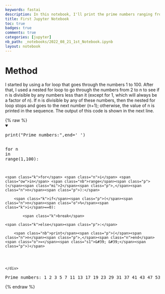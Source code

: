 ```yaml
---
keywords: fastai
description: In this notebook, I'll print the prime numbers ranging from 1 to 100
title: First Jupyter Notebook
toc: true 
badges: true
comments: true
categories: [jupyter]
nb_path: _notebooks/2022_08_21_1st_Notebook.ipynb
layout: notebook
---
```


<!--
#################################################
### THIS FILE WAS AUTOGENERATED! DO NOT EDIT! ###
#################################################
# file to edit: _notebooks/2022_08_21_1st_Notebook.ipynb
-->

<div class="container" id="notebook-container">
        
<div class="cell border-box-sizing text_cell rendered"><div class="inner_cell">
<div class="text_cell_render border-box-sizing rendered_html">
<h1 id="Method">Method<a class="anchor-link" href="#Method"> </a></h1><p>I started by using a for loop that goes through the numbers 1 to 100. After that, I used a nested for loop to go through the numbers from 2 to n to see if n is divisible by any numbers less than it (except for 1, which will always be a factor of n). If n is divisible by any of these numbers, then the nested for loop stops and goes to the next number (n+1); otherwise, the value of n is printed in the sequence. The output of this code is shown in the next line.</p>

</div>
</div>
</div>
    {% raw %}
    
<div class="cell border-box-sizing code_cell rendered">
<details class="description" open>
      <summary class="btn btn-sm" data-open="Hide Code" data-close="Show Code"></summary>
        <p><div class="input">

<div class="inner_cell">
    <div class="input_area">
<div class=" highlight hl-ipython3"><pre><span></span><span class="nb">print</span><span class="p">(</span><span class="s2">&quot;Prime numbers:&quot;</span><span class="p">,</span><span class="n">end</span><span class="o">=</span><span class="s1">&#39; &#39;</span><span class="p">)</span>

<span class="k">for</span> <span class="n">n</span> <span class="ow">in</span> <span class="nb">range</span><span class="p">(</span><span class="mi">1</span><span class="p">,</span><span class="mi">100</span><span class="p">):</span>

    <span class="k">for</span> <span class="n">i</span> <span class="ow">in</span> <span class="nb">range</span><span class="p">(</span><span class="mi">2</span><span class="p">,</span><span class="n">n</span><span class="p">):</span>

        <span class="k">if</span><span class="p">(</span><span class="n">n</span><span class="o">%</span><span class="k">i</span>==0):

            <span class="k">break</span>

    <span class="k">else</span><span class="p">:</span>

        <span class="nb">print</span><span class="p">(</span><span class="n">n</span><span class="p">,</span><span class="n">end</span><span class="o">=</span><span class="s1">&#39; &#39;</span><span class="p">)</span>        
</pre></div>

    </div>
</div>
</div>
</p>
    </details>
<div class="output_wrapper">
<div class="output">

<div class="output_area">

<div class="output_subarea output_stream output_stdout output_text">
<pre>Prime numbers: 1 2 3 5 7 11 13 17 19 23 29 31 37 41 43 47 53 59 61 67 71 73 79 83 89 97 </pre>
</div>
</div>

</div>
</div>

</div>
    {% endraw %}

</div>
 

